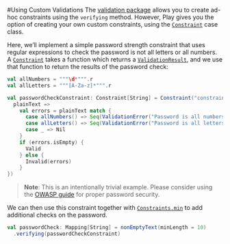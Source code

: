 #Using Custom Validations
The [validation package](https://www.playframework.com/documentation/2.4.x/api/scala/play/api/data/validation/package.html) allows you to create ad-hoc constraints using the `verifying` method. However, Play gives you the option of creating your own custom constraints, using the [`Constraint`](https://www.playframework.com/documentation/2.4.x/api/scala/play/api/data/validation/Constraint.html) case class.

Here, we’ll implement a simple password strength constraint that uses regular expressions to check the password is not all letters or all numbers. A [`Constraint`](https://www.playframework.com/documentation/2.4.x/api/scala/play/api/data/validation/Constraint.html) takes a function which returns a [`ValidationResult`](https://www.playframework.com/documentation/2.4.x/api/scala/play/api/data/validation/ValidationResult.html), and we use that function to return the results of the password check:

```scala
val allNumbers = """\d*""".r
val allLetters = """[A-Za-z]*""".r

val passwordCheckConstraint: Constraint[String] = Constraint("constraints.passwordcheck")({
  plainText =>
    val errors = plainText match {
      case allNumbers() => Seq(ValidationError("Password is all numbers"))
      case allLetters() => Seq(ValidationError("Password is all letters"))
      case _ => Nil
    }
    if (errors.isEmpty) {
      Valid
    } else {
      Invalid(errors)
    }
})
```

> **Note**: This is an intentionally trivial example. Please consider using the [OWASP guide](https://www.owasp.org/index.php/Authentication_Cheat_Sheet#Implement_Proper_Password_Strength_Controls)  for proper password security.

We can then use this constraint together with [`Constraints.min`](https://www.playframework.com/documentation/2.4.x/api/scala/play/api/data/validation/Constraints.html) to add additional checks on the password.

```scala
val passwordCheck: Mapping[String] = nonEmptyText(minLength = 10)
  .verifying(passwordCheckConstraint)
```